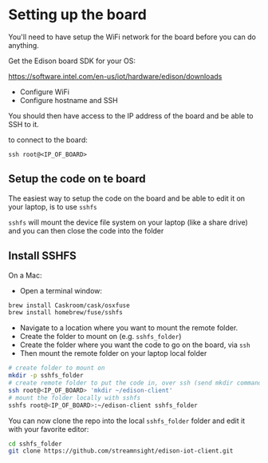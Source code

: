# Setting up the board

You'll need to have setup the WiFi network for the board before you can do anything.

Get the Edison board SDK for your OS:

https://software.intel.com/en-us/iot/hardware/edison/downloads

- Configure WiFi
- Configure hostname and SSH

You should then have access to the IP address of the board and be able to SSH to it.

to connect to the board:

`ssh root@<IP_OF_BOARD>`

## Setup the code on te board

The easiest way to setup the code on the board and be able to edit it on your laptop, is to use `sshfs`

`sshfs` will mount the device file system on your laptop (like a share drive) and you can then close the code into the folder

## Install SSHFS

On a Mac:
- Open a terminal window:

```bash
brew install Caskroom/cask/osxfuse
brew install homebrew/fuse/sshfs
```

- Navigate to a location where you want to mount the remote folder.
- Create the folder to mount on (e.g. `sshfs_folder`)
- Create the folder where you want the code to go on the board, via `ssh`
- Then mount the remote folder on your laptop local folder
```bash
# create folder to mount on
mkdir -p sshfs_folder
# create remote folder to put the code in, over ssh (send mkdir command over ssh)
ssh root@<IP_OF_BOARD> 'mkdir ~/edison-client'
# mount the folder locally with sshfs
sshfs root@<IP_OF_BOARD>:~/edison-client sshfs_folder
```

You can now clone the repo into the local `sshfs_folder` folder and edit it with your favorite editor:
```bash
cd sshfs_folder
git clone https://github.com/streamnsight/edison-iot-client.git
```

